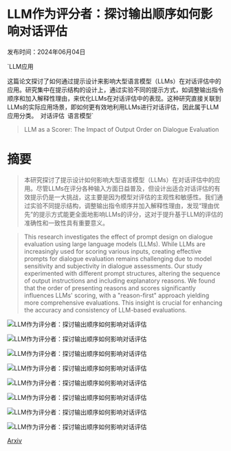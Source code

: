 # LLM作为评分者：探讨输出顺序如何影响对话评估

发布时间：2024年06月04日

`LLM应用

这篇论文探讨了如何通过提示设计来影响大型语言模型（LLMs）在对话评估中的应用。研究集中在提示结构的设计上，通过实验不同的提示方式，如调整输出指令顺序和加入解释性理由，来优化LLMs在对话评估中的表现。这种研究直接关联到LLMs的实际应用场景，即如何更有效地利用LLMs进行对话评估，因此属于LLM应用分类。` `对话评估` `语言模型`

> LLM as a Scorer: The Impact of Output Order on Dialogue Evaluation

# 摘要

> 本研究探讨了提示设计如何影响大型语言模型（LLMs）在对话评估中的应用。尽管LLMs在评分各种输入方面日益普及，但设计出适合对话评估的有效提示仍是一大挑战，这主要是因为模型对评估的主观性和敏感性。我们通过实验不同提示结构，调整输出指令顺序并加入解释性理由，发现“理由优先”的提示方式能更全面地影响LLMs的评分，这对于提升基于LLM的评估的准确性和一致性具有重要意义。

> This research investigates the effect of prompt design on dialogue evaluation using large language models (LLMs). While LLMs are increasingly used for scoring various inputs, creating effective prompts for dialogue evaluation remains challenging due to model sensitivity and subjectivity in dialogue assessments. Our study experimented with different prompt structures, altering the sequence of output instructions and including explanatory reasons. We found that the order of presenting reasons and scores significantly influences LLMs' scoring, with a "reason-first" approach yielding more comprehensive evaluations. This insight is crucial for enhancing the accuracy and consistency of LLM-based evaluations.

![LLM作为评分者：探讨输出顺序如何影响对话评估](../../../paper_images/2406.02863/x1.png)

![LLM作为评分者：探讨输出顺序如何影响对话评估](../../../paper_images/2406.02863/x2.png)

![LLM作为评分者：探讨输出顺序如何影响对话评估](../../../paper_images/2406.02863/x3.png)

![LLM作为评分者：探讨输出顺序如何影响对话评估](../../../paper_images/2406.02863/x4.png)

![LLM作为评分者：探讨输出顺序如何影响对话评估](../../../paper_images/2406.02863/x5.png)

![LLM作为评分者：探讨输出顺序如何影响对话评估](../../../paper_images/2406.02863/x6.png)

![LLM作为评分者：探讨输出顺序如何影响对话评估](../../../paper_images/2406.02863/x7.png)

![LLM作为评分者：探讨输出顺序如何影响对话评估](../../../paper_images/2406.02863/x8.png)

[Arxiv](https://arxiv.org/abs/2406.02863)
